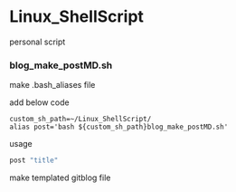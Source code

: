 # Linux_ShellScript
personal script

### blog_make_postMD.sh

make .bash_aliases file 

add below code
```
custom_sh_path=~/Linux_ShellScript/
alias post='bash ${custom_sh_path}blog_make_postMD.sh'
```

usage

```cmd
post "title"
```

make templated gitblog file
